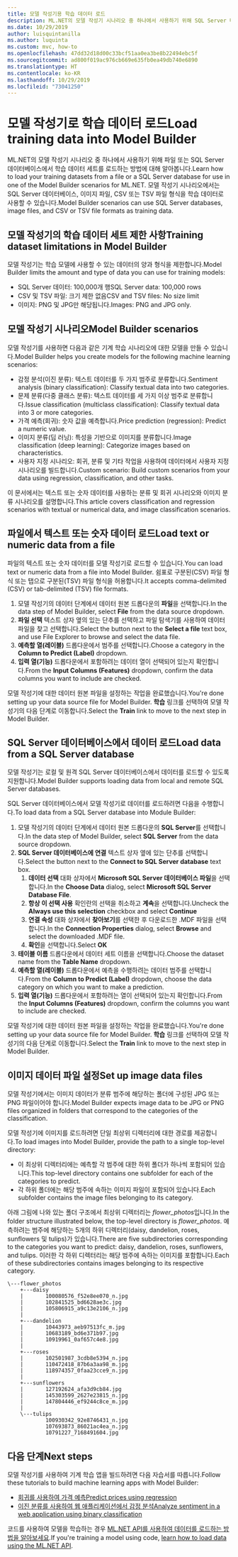 ```yaml
---
title: 모델 작성기용 학습 데이터 로드
description: ML.NET의 모델 작성기 시나리오 중 하나에서 사용하기 위해 SQL Server 데이터베이스 또는 파일에서 학습 데이터를 로드하는 방법에 대해 알아봅니다.
ms.date: 10/29/2019
author: luisquintanilla
ms.author: luquinta
ms.custom: mvc, how-to
ms.openlocfilehash: 47dd32d18d00c33bcf51aa0ea3be8b22494ebc5f
ms.sourcegitcommit: ad800f019ac976cb669e635fb0ea49db740e6890
ms.translationtype: HT
ms.contentlocale: ko-KR
ms.lasthandoff: 10/29/2019
ms.locfileid: "73041250"
---
```

# <a name="load-training-data-into-model-builder"></a><span data-ttu-id="bcd2f-103">모델 작성기로 학습 데이터 로드</span><span class="sxs-lookup"><span data-stu-id="bcd2f-103">Load training data into Model Builder</span></span>

<span data-ttu-id="bcd2f-104">ML.NET의 모델 작성기 시나리오 중 하나에서 사용하기 위해 파일 또는 SQL Server 데이터베이스에서 학습 데이터 세트를 로드하는 방법에 대해 알아봅니다.</span><span class="sxs-lookup"><span data-stu-id="bcd2f-104">Learn how to load your training datasets from a file or a SQL Server database for use in one of the Model Builder scenarios for ML.NET.</span></span> <span data-ttu-id="bcd2f-105">모델 작성기 시나리오에서는 SQL Server 데이터베이스, 이미지 파일, CSV 또는 TSV 파일 형식을 학습 데이터로 사용할 수 있습니다.</span><span class="sxs-lookup"><span data-stu-id="bcd2f-105">Model Builder scenarios can use SQL Server databases, image files, and CSV or TSV file formats as training data.</span></span>

## <a name="training-dataset-limitations-in-model-builder"></a><span data-ttu-id="bcd2f-106">모델 작성기의 학습 데이터 세트 제한 사항</span><span class="sxs-lookup"><span data-stu-id="bcd2f-106">Training dataset limitations in Model Builder</span></span>

<span data-ttu-id="bcd2f-107">모델 작성기는 학습 모델에 사용할 수 있는 데이터의 양과 형식을 제한합니다.</span><span class="sxs-lookup"><span data-stu-id="bcd2f-107">Model Builder limits the amount and type of data you can use for training models:</span></span>

- <span data-ttu-id="bcd2f-108">SQL Server 데이터: 100,000개 행</span><span class="sxs-lookup"><span data-stu-id="bcd2f-108">SQL Server data: 100,000 rows</span></span> 
- <span data-ttu-id="bcd2f-109">CSV 및 TSV 파일: 크기 제한 없음</span><span class="sxs-lookup"><span data-stu-id="bcd2f-109">CSV and TSV files: No size limit</span></span>
- <span data-ttu-id="bcd2f-110">이미지: PNG 및 JPG만 해당됩니다.</span><span class="sxs-lookup"><span data-stu-id="bcd2f-110">Images: PNG and JPG only.</span></span>

## <a name="model-builder-scenarios"></a><span data-ttu-id="bcd2f-111">모델 작성기 시나리오</span><span class="sxs-lookup"><span data-stu-id="bcd2f-111">Model Builder scenarios</span></span> 

<span data-ttu-id="bcd2f-112">모델 작성기를 사용하면 다음과 같은 기계 학습 시나리오에 대한 모델을 만들 수 있습니다.</span><span class="sxs-lookup"><span data-stu-id="bcd2f-112">Model Builder helps you create models for the following machine learning scenarios:</span></span>

- <span data-ttu-id="bcd2f-113">감정 분석(이진 분류): 텍스트 데이터를 두 가지 범주로 분류합니다.</span><span class="sxs-lookup"><span data-stu-id="bcd2f-113">Sentiment analysis (binary classification): Classify textual data into two categories.</span></span>
- <span data-ttu-id="bcd2f-114">문제 분류(다중 클래스 분류): 텍스트 데이터를 세 가지 이상 범주로 분류합니다.</span><span class="sxs-lookup"><span data-stu-id="bcd2f-114">Issue classification (multiclass classification): Classify textual data into 3 or more categories.</span></span>
- <span data-ttu-id="bcd2f-115">가격 예측(회귀): 숫자 값을 예측합니다.</span><span class="sxs-lookup"><span data-stu-id="bcd2f-115">Price prediction (regression): Predict a numeric value.</span></span>
- <span data-ttu-id="bcd2f-116">이미지 분류(딥 러닝): 특성을 기반으로 이미지를 분류합니다.</span><span class="sxs-lookup"><span data-stu-id="bcd2f-116">Image classification (deep learning): Categorize images based on characteristics.</span></span>
- <span data-ttu-id="bcd2f-117">사용자 지정 시나리오: 회귀, 분류 및 기타 작업을 사용하여 데이터에서 사용자 지정 시나리오를 빌드합니다.</span><span class="sxs-lookup"><span data-stu-id="bcd2f-117">Custom scenario: Build custom scenarios from your data using regression, classification, and other tasks.</span></span>

<span data-ttu-id="bcd2f-118">이 문서에서는 텍스트 또는 숫자 데이터를 사용하는 분류 및 회귀 시나리오와 이미지 분류 시나리오를 설명합니다.</span><span class="sxs-lookup"><span data-stu-id="bcd2f-118">This article covers classification and regression scenarios with textual or numerical data, and image classification scenarios.</span></span> 

## <a name="load-text-or-numeric-data-from-a-file"></a><span data-ttu-id="bcd2f-119">파일에서 텍스트 또는 숫자 데이터 로드</span><span class="sxs-lookup"><span data-stu-id="bcd2f-119">Load text or numeric data from a file</span></span>  

<span data-ttu-id="bcd2f-120">파일의 텍스트 또는 숫자 데이터를 모델 작성기로 로드할 수 있습니다.</span><span class="sxs-lookup"><span data-stu-id="bcd2f-120">You can load text or numeric data from a file into Model Builder.</span></span> <span data-ttu-id="bcd2f-121">쉼표로 구분된(CSV) 파일 형식 또는 탭으로 구분된(TSV) 파일 형식을 허용합니다.</span><span class="sxs-lookup"><span data-stu-id="bcd2f-121">It accepts comma-delimited (CSV) or tab-delimited (TSV) file formats.</span></span> 

1. <span data-ttu-id="bcd2f-122">모델 작성기의 데이터 단계에서 데이터 원본 드롭다운의 **파일**을 선택합니다.</span><span class="sxs-lookup"><span data-stu-id="bcd2f-122">In the data step of Model Builder, select **File** from the data source dropdown.</span></span>
2. <span data-ttu-id="bcd2f-123">**파일 선택** 텍스트 상자 옆의 있는 단추를 선택하고 파일 탐색기를 사용하여 데이터 파일을 찾고 선택합니다.</span><span class="sxs-lookup"><span data-stu-id="bcd2f-123">Select the button next to the **Select a file** text box, and use File Explorer to browse and select the data file.</span></span>
3. <span data-ttu-id="bcd2f-124">**예측할 열(레이블)** 드롭다운에서 범주를 선택합니다.</span><span class="sxs-lookup"><span data-stu-id="bcd2f-124">Choose a category in the **Column to Predict (Label)** dropdown.</span></span>
4. <span data-ttu-id="bcd2f-125">**입력 열(기능)** 드롭다운에서 포함하려는 데이터 열이 선택되어 있는지 확인합니다.</span><span class="sxs-lookup"><span data-stu-id="bcd2f-125">From the **Input Columns (Features)** dropdown, confirm the data columns you want to include are checked.</span></span>

<span data-ttu-id="bcd2f-126">모델 작성기에 대한 데이터 원본 파일을 설정하는 작업을 완료했습니다.</span><span class="sxs-lookup"><span data-stu-id="bcd2f-126">You're done setting up your data source file for Model Builder.</span></span> <span data-ttu-id="bcd2f-127">**학습** 링크를 선택하여 모델 작성기의 다음 단계로 이동합니다.</span><span class="sxs-lookup"><span data-stu-id="bcd2f-127">Select the **Train** link to move to the next step in Model Builder.</span></span>

## <a name="load-data-from-a-sql-server-database"></a><span data-ttu-id="bcd2f-128">SQL Server 데이터베이스에서 데이터 로드</span><span class="sxs-lookup"><span data-stu-id="bcd2f-128">Load data from a SQL Server database</span></span>

<span data-ttu-id="bcd2f-129">모델 작성기는 로컬 및 원격 SQL Server 데이터베이스에서 데이터를 로드할 수 있도록 지원합니다.</span><span class="sxs-lookup"><span data-stu-id="bcd2f-129">Model Builder supports loading data from local and remote SQL Server databases.</span></span>

<span data-ttu-id="bcd2f-130">SQL Server 데이터베이스에서 모델 작성기로 데이터를 로드하려면 다음을 수행합니다.</span><span class="sxs-lookup"><span data-stu-id="bcd2f-130">To load data from a SQL Server database into Module Builder:</span></span>

1. <span data-ttu-id="bcd2f-131">모델 작성기의 데이터 단계에서 데이터 원본 드롭다운의 **SQL Server**를 선택합니다.</span><span class="sxs-lookup"><span data-stu-id="bcd2f-131">In the data step of Model Builder, select **SQL Server** from the data source dropdown.</span></span>
1. <span data-ttu-id="bcd2f-132">**SQL Server 데이터베이스에 연결** 텍스트 상자 옆에 있는 단추를 선택합니다.</span><span class="sxs-lookup"><span data-stu-id="bcd2f-132">Select the button next to the **Connect to SQL Server database** text box.</span></span>
    1. <span data-ttu-id="bcd2f-133">**데이터 선택** 대화 상자에서 **Microsoft SQL Server 데이터베이스 파일**을 선택합니다.</span><span class="sxs-lookup"><span data-stu-id="bcd2f-133">In the **Choose Data** dialog, select **Microsoft SQL Server Database File**.</span></span> 
    1. <span data-ttu-id="bcd2f-134">**항상 이 선택 사용** 확인란의 선택을 취소하고 **계속**을 선택합니다.</span><span class="sxs-lookup"><span data-stu-id="bcd2f-134">Uncheck the **Always use this selection** checkbox and select **Continue**</span></span>
    1. <span data-ttu-id="bcd2f-135">**연결 속성** 대화 상자에서 **찾아보기**를 선택한 후 다운로드한 .MDF 파일을 선택합니다.</span><span class="sxs-lookup"><span data-stu-id="bcd2f-135">In the **Connection Properties** dialog, select **Browse** and select the downloaded .MDF file.</span></span>
    1. <span data-ttu-id="bcd2f-136">**확인**을 선택합니다.</span><span class="sxs-lookup"><span data-stu-id="bcd2f-136">Select **OK**</span></span>
1. <span data-ttu-id="bcd2f-137">**테이블 이름** 드롭다운에서 데이터 세트 이름을 선택합니다.</span><span class="sxs-lookup"><span data-stu-id="bcd2f-137">Choose the dataset name from the **Table Name** dropdown.</span></span>
1. <span data-ttu-id="bcd2f-138">**예측할 열(레이블)** 드롭다운에서 예측을 수행하려는 데이터 범주를 선택합니다.</span><span class="sxs-lookup"><span data-stu-id="bcd2f-138">From the **Column to Predict (Label)** dropdown, choose the data category on which you want to make a prediction.</span></span>
1. <span data-ttu-id="bcd2f-139">**입력 열(기능)** 드롭다운에서 포함하려는 열이 선택되어 있는지 확인합니다.</span><span class="sxs-lookup"><span data-stu-id="bcd2f-139">From the **Input Columns (Features)** dropdown, confirm the columns you want to include are checked.</span></span> 

<span data-ttu-id="bcd2f-140">모델 작성기에 대한 데이터 원본 파일을 설정하는 작업을 완료했습니다.</span><span class="sxs-lookup"><span data-stu-id="bcd2f-140">You're done setting up your data source file for Model Builder.</span></span> <span data-ttu-id="bcd2f-141">**학습** 링크를 선택하여 모델 작성기의 다음 단계로 이동합니다.</span><span class="sxs-lookup"><span data-stu-id="bcd2f-141">Select the **Train** link to move to the next step in Model Builder.</span></span>

## <a name="set-up-image-data-files"></a><span data-ttu-id="bcd2f-142">이미지 데이터 파일 설정</span><span class="sxs-lookup"><span data-stu-id="bcd2f-142">Set up image data files</span></span>

<span data-ttu-id="bcd2f-143">모델 작성기에서는 이미지 데이터가 분류 범주에 해당하는 폴더에 구성된 JPG 또는 PNG 파일이어야 합니다.</span><span class="sxs-lookup"><span data-stu-id="bcd2f-143">Model Builder expects image data to be JPG or PNG files organized in folders that correspond to the categories of the classification.</span></span> 

<span data-ttu-id="bcd2f-144">모델 작성기에 이미지를 로드하려면 단일 최상위 디렉터리에 대한 경로를 제공합니다.</span><span class="sxs-lookup"><span data-stu-id="bcd2f-144">To load images into Model Builder, provide the path to a single top-level directory:</span></span>

- <span data-ttu-id="bcd2f-145">이 최상위 디렉터리에는 예측할 각 범주에 대한 하위 폴더가 하나씩 포함되어 있습니다.</span><span class="sxs-lookup"><span data-stu-id="bcd2f-145">This top-level directory contains one subfolder for each of the categories to predict.</span></span> 
- <span data-ttu-id="bcd2f-146">각 하위 폴더에는 해당 범주에 속하는 이미지 파일이 포함되어 있습니다.</span><span class="sxs-lookup"><span data-stu-id="bcd2f-146">Each subfolder contains the image files belonging to its category.</span></span> 
 
<span data-ttu-id="bcd2f-147">아래 그림에 나와 있는 폴더 구조에서 최상위 디렉터리는 *flower_photos*입니다.</span><span class="sxs-lookup"><span data-stu-id="bcd2f-147">In the folder structure illustrated below, the top-level directory is *flower_photos*.</span></span> <span data-ttu-id="bcd2f-148">예측하려는 범주에 해당하는 5개의 하위 디렉터리(daisy, dandelion, roses, sunflowers 및 tulips)가 있습니다.</span><span class="sxs-lookup"><span data-stu-id="bcd2f-148">There are five subdirectories corresponding to the categories you want to predict: daisy, dandelion, roses, sunflowers, and tulips.</span></span> <span data-ttu-id="bcd2f-149">이러한 각 하위 디렉터리는 해당 범주에 속하는 이미지를 포함합니다.</span><span class="sxs-lookup"><span data-stu-id="bcd2f-149">Each of these subdirectories contains images belonging to its respective category.</span></span> 

```text
\---flower_photos
    +---daisy
    |       100080576_f52e8ee070_n.jpg
    |       102841525_bd6628ae3c.jpg
    |       105806915_a9c13e2106_n.jpg
    |       
    +---dandelion
    |       10443973_aeb97513fc_m.jpg
    |       10683189_bd6e371b97.jpg
    |       10919961_0af657c4e8.jpg
    |       
    +---roses
    |       102501987_3cdb8e5394_n.jpg
    |       110472418_87b6a3aa98_m.jpg
    |       118974357_0faa23cce9_n.jpg
    |       
    +---sunflowers
    |       127192624_afa3d9cb84.jpg
    |       145303599_2627e23815_n.jpg
    |       147804446_ef9244c8ce_m.jpg
    |       
    \---tulips
            100930342_92e8746431_n.jpg
            107693873_86021ac4ea_n.jpg
            10791227_7168491604.jpg  
```

## <a name="next-steps"></a><span data-ttu-id="bcd2f-150">다음 단계</span><span class="sxs-lookup"><span data-stu-id="bcd2f-150">Next steps</span></span>
<span data-ttu-id="bcd2f-151">모델 작성기를 사용하여 기계 학습 앱을 빌드하려면 다음 자습서를 따릅니다.</span><span class="sxs-lookup"><span data-stu-id="bcd2f-151">Follow these tutorials to build machine learning apps with Model Builder:</span></span>

- [<span data-ttu-id="bcd2f-152">회귀를 사용하여 가격 예측</span><span class="sxs-lookup"><span data-stu-id="bcd2f-152">Predict prices using regression</span></span>](../tutorials/predict-prices-with-model-builder.md)
- [<span data-ttu-id="bcd2f-153">이진 분류를 사용하여 웹 애플리케이션에서 감정 분석</span><span class="sxs-lookup"><span data-stu-id="bcd2f-153">Analyze sentiment in a web application using binary classification</span></span>](../tutorials/sentiment-analysis-model-builder.md )

<span data-ttu-id="bcd2f-154">코드를 사용하여 모델을 학습하는 경우 [ML.NET API를 사용하여 데이터를 로드하는 방법을 알아보세요](load-data-ml-net.md).</span><span class="sxs-lookup"><span data-stu-id="bcd2f-154">If you're training a model using code, [learn how to load data using the ML.NET API](load-data-ml-net.md).</span></span>
